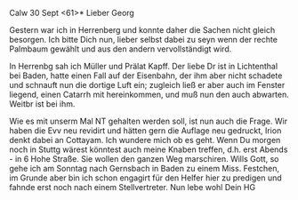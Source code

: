  Calw 30 Sept <61>*
Lieber Georg

Gestern war ich in Herrenberg und konnte daher die Sachen nicht gleich besorgen. Ich bitte Dich nun, lieber selbst dabei zu seyn wenn der rechte Palmbaum gewählt und aus den andern vervollständigt wird.

In Herrenbg sah ich Müller und Prälat Kapff. Der liebe Dr ist in Lichtenthal bei Baden, hatte einen Fall auf der Eisenbahn, der ihm aber nicht schadete und schnauft nun die dortige Luft ein; zugleich ließ er aber auch im Fenster liegend, einen Catarrh mit hereinkommen, und muß nun den auch abwarten. Weitbr ist bei ihm.

Wie es mit unserm Mal NT gehalten werden soll, ist nun auch die Frage. Wir haben die Evv neu revidirt und hätten gern die Auflage neu gedruckt, Irion denkt dabei an Cottayam. Ich wundere mich ob es geht. Wenn Du morgen noch in Stuttg wärest könntest auch meine Knaben treffen, d.h. erst Abends - in 6 Hohe Straße. Sie wollen den ganzen Weg marschiren. Wills Gott, so gehe ich am Sonntag nach Gernsbach in Baden zu einem Miss. Festchen, im Grunde aber bin ich schon engagirt für den Helfer hier zu predigen und fahnde erst noch nach einem Stellvertreter. Nun lebe wohl
 Dein HG
